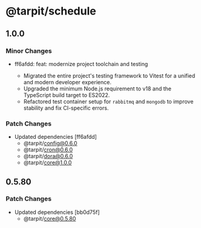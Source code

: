 # @tarpit/schedule

## 1.0.0

### Minor Changes

- ff6afdd: feat: modernize project toolchain and testing

  - Migrated the entire project's testing framework to Vitest for a unified and modern developer experience.
  - Upgraded the minimum Node.js requirement to v18 and the TypeScript build target to ES2022.
  - Refactored test container setup for `rabbitmq` and `mongodb` to improve stability and fix CI-specific errors.

### Patch Changes

- Updated dependencies [ff6afdd]
  - @tarpit/config@0.6.0
  - @tarpit/cron@0.6.0
  - @tarpit/dora@0.6.0
  - @tarpit/core@1.0.0

## 0.5.80

### Patch Changes

- Updated dependencies [bb0d75f]
  - @tarpit/core@0.5.80
